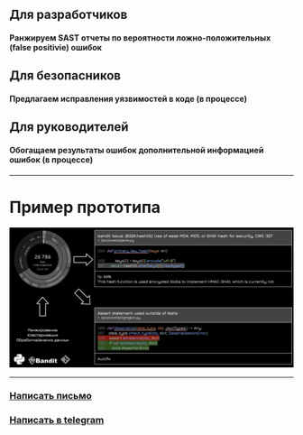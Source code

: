 ## Для разработчиков

#### Ранжируем SAST отчеты по вероятности ложно-положительных (false positivie) ошибок

## Для безопасников

#### Предлагаем исправления уязвимостей в коде (в процессе)

## Для руководителей

#### Обогащаем результаты ошибок дополнительной информацией ошибок (в процессе)

----

# Пример прототипа

![](./static/example_mvp.png)

----

### [Написать письмо](mailto:babenkormn@gmail.com)
### [Написать в telegram](https://t.me/bblazee)
